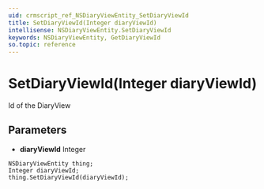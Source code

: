 ```yaml
---
uid: crmscript_ref_NSDiaryViewEntity_SetDiaryViewId
title: SetDiaryViewId(Integer diaryViewId)
intellisense: NSDiaryViewEntity.SetDiaryViewId
keywords: NSDiaryViewEntity, GetDiaryViewId
so.topic: reference
---
```


# SetDiaryViewId(Integer diaryViewId)

Id of the DiaryView

## Parameters

* **diaryViewId** Integer

```crmscript
NSDiaryViewEntity thing;
Integer diaryViewId;
thing.SetDiaryViewId(diaryViewId);
```


